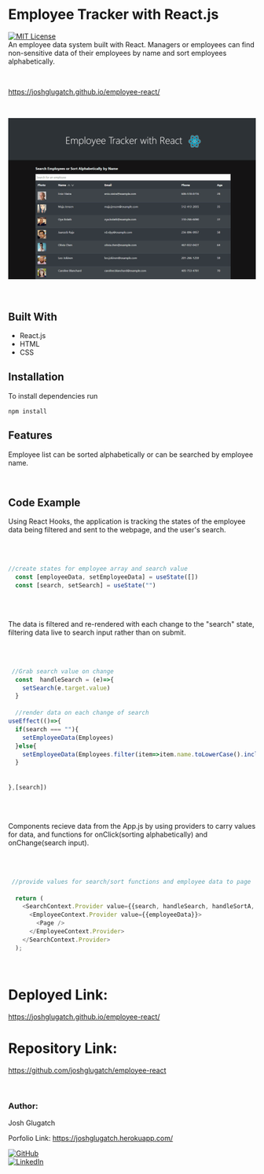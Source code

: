 # Employee Tracker with React.js
[![MIT License](https://img.shields.io/badge/License-MIT-blue.svg)](https://www.mit.edu/~amini/LICENSE.md)
<br>
An employee data system built with React. Managers or employees can find non-sensitive data of their employees by name and sort employees alphabetically.

<br>

https://joshglugatch.github.io/employee-react/

 <br>

![demogif](./public/employeereactdemo.gif)


<br>

 ## Built With
* React.js
* HTML
* CSS


## Installation
To install dependencies run
```
npm install
```

## Features
Employee list can be sorted alphabetically or can be searched by employee name.
<br>



<br>

## Code Example
Using React Hooks, the application is tracking the states of the employee data being filtered and sent to the webpage, and the user's search.

<br>  

```javaScript

//create states for employee array and search value
  const [employeeData, setEmployeeData] = useState([])
  const [search, setSearch] = useState("")

```

<br>
<br>

The data is filtered and re-rendered with each change to the "search" state, filtering data live to search input rather than on submit.

<br>  

```javaScript

 //Grab search value on change
  const  handleSearch = (e)=>{
    setSearch(e.target.value)
  }
  
  //render data on each change of search
useEffect(()=>{
  if(search === ""){
    setEmployeeData(Employees)
  }else{
    setEmployeeData(Employees.filter(item=>item.name.toLowerCase().includes(search.toLowerCase())))
  }


},[search])

```

<br>
<br>

Components recieve data from the App.js by using providers to carry values for data, and functions for onClick(sorting alphabetically) and onChange(search input).

<br>  

```javaScript

 //provide values for search/sort functions and employee data to page

  return (
    <SearchContext.Provider value={{search, handleSearch, handleSortA, handleSortZ}}>
      <EmployeeContext.Provider value={{employeeData}}>
        <Page />
      </EmployeeContext.Provider>
    </SearchContext.Provider>
  );
```

<br>


# Deployed Link:
https://joshglugatch.github.io/employee-react/

# Repository Link:
https://github.com/joshglugatch/employee-react

<br>

### Author:
Josh Glugatch  

Porfolio Link: https://joshglugatch.herokuapp.com/

[![GitHub](https://img.shields.io/badge/github-%23100000.svg?&style=for-the-badge&logo=github&logoColor=white)](https://github.com/joshglugatch)
<br>
[![LinkedIn](https://img.shields.io/badge/linkedin-%230077B5.svg?&style=for-the-badge&logo=linkedin&logoColor=white)](www.linkedin.com/in/joshua-glugatch)



